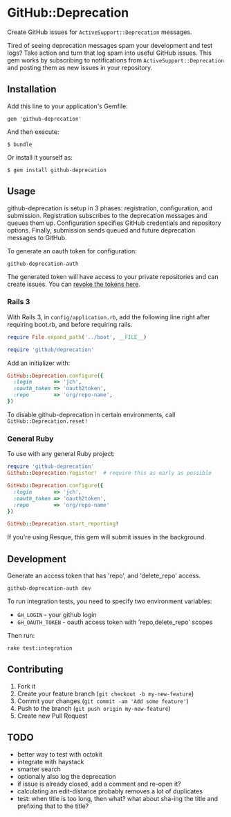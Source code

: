 # GitHub::Deprecation

Create GitHub issues for `ActiveSupport::Deprecation` messages.

Tired of seeing deprecation messages spam your development and test logs? Take
action and turn that log spam into useful GitHub issues. This gem works by
subscribing to notifications from `ActiveSupport::Deprecation` and posting
them as new issues in your repository.


## Installation

Add this line to your application's Gemfile:

    gem 'github-deprecation'

And then execute:

    $ bundle

Or install it yourself as:

    $ gem install github-deprecation

## Usage

github-deprecation is setup in 3 phases: registration, configuration, and
submission. Registration subscribes to the deprecation messages and queues
them up. Configuration specifies GitHub credentials and repository options.
Finally, submission sends queued and future deprecation messages to GitHub.

To generate an oauth token for configuration:

```
github-deprecation-auth
```

The generated token will have access to your private repositories and can
create issues. You can [revoke the tokens
here](https://github.com/settings/applications).


### Rails 3

With Rails 3, in `config/application.rb`, add the following line right after
requiring boot.rb, and before requiring rails.

```ruby
require File.expand_path('../boot', __FILE__)

require 'github/deprecation'
```

Add an initializer with:

```ruby
GitHub::Deprecation.configure({
  :login       => 'jch',
  :oauth_token => 'oauth2token',
  :repo        => 'org/repo-name',
})
```

To disable github-deprecation in certain environments, call `GitHub::Deprecation.reset!`

### General Ruby

To use with any general Ruby project:

```ruby
require 'github-deprecation'
Github::Deprecation.register!  # require this as early as possible

GitHub::Deprecation.configure({
  :login       => 'jch',
  :oauth_token => 'oauth2token',
  :repo        => 'org/repo-name'
})

GitHub::Deprecation.start_reporting!
```

If you're using Resque, this gem will submit issues in the background.

## Development

Generate an access token that has 'repo', and 'delete_repo' access.

```
github-deprecation-auth dev
```

To run integration tests, you need to specify two environment variables:

* `GH_LOGIN` - your github login
* `GH_OAUTH_TOKEN` - oauth access token with 'repo,delete_repo' scopes

Then run:

```
rake test:integration
```

## Contributing

1. Fork it
2. Create your feature branch (`git checkout -b my-new-feature`)
3. Commit your changes (`git commit -am 'Add some feature'`)
4. Push to the branch (`git push origin my-new-feature`)
5. Create new Pull Request


## TODO

* better way to test with octokit
* integrate with haystack
* smarter search
* optionally also log the deprecation
* if issue is already closed, add a comment and re-open it?
* calculating an edit-distance probably removes a lot of duplicates
* test: when title is too long, then what? what about sha-ing the title and prefixing that to the title?